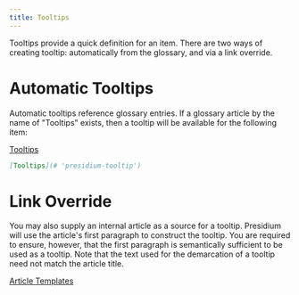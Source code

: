 ```yaml
---
title: Tooltips
---
```


Tooltips provide a quick definition for an item. There are two ways of creating tooltip: automatically from the glossary, and via a link override.

# Automatic Tooltips

Automatic tooltips reference glossary entries. If a glossary article by the name of "Tooltips" exists, then a tooltip will be available for the following item:

[Tooltips](# 'presidium-tooltip')

```md
[Tooltips](# 'presidium-tooltip')
```

# Link Override

You may also supply an internal article as a source for a tooltip. Presidium will use the article's first paragraph to construct the tooltip. You are required to ensure, however, that the first paragraph is semantically sufficient to be used as a tooltip. Note that the text used for the demarcation of a tooltip need not match the article title.

[Article Templates]({{site.baseurl}}/best-practices/#use-article-templates 'presidium-tooltip')
